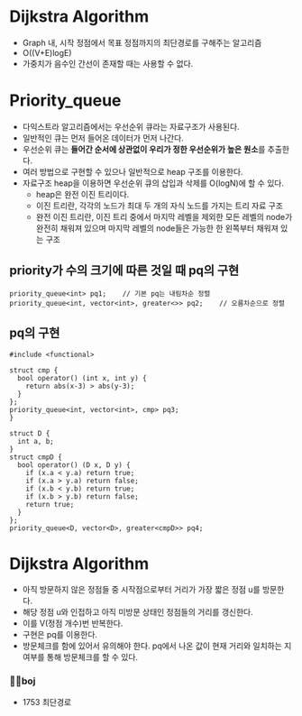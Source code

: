 # Dijkstra Algorithm
- Graph 내, 시작 정점에서 목표 정점까지의 최단경로를 구해주는 알고리즘
- O((V+E)logE)
- 가중치가 음수인 간선이 존재할 때는 사용할 수 없다.

# Priority_queue
- 다익스트라 알고리즘에서는 우선순위 큐라는 자료구조가 사용된다.
- 일반적인 큐는 먼저 들어온 데이터가 먼저 나간다.
- 우선순위 큐는 **들어간 순서에 상관없이 우리가 정한 우선순위가 높은 원소**를 추출한다.
- 여러 방법으로 구현할 수 있으나 일반적으로 heap 구조를 이용한다.
- 자료구조 heap을 이용하면 우선순위 큐의 삽입과 삭제를 O(logN)에 할 수 있다.
  - heap은 완전 이진 트리이다.
  - 이진 트리란, 각각의 노드가 최대 두 개의 자식 노드를 가지는 트리 자료 구조
  - 완전 이진 트리란, 이진 트리 중에서 마지막 레벨을 제외한 모든 레벨의 node가 완전히 채워져 있으며 마지막 레벨의 node들은 가능한 한 왼쪽부터 채워져 있는 구조

## priority가 수의 크기에 따른 것일 때 pq의 구현
```
priority_queue<int> pq1;    // 기본 pq는 내림차순 정렬
priority_queue<int, vector<int>, greater<>> pq2;    // 오름차순으로 정렬
```

## pq의 구현
```
#include <functional>

struct cmp {
  bool operator() (int x, int y) {
    return abs(x-3) > abs(y-3); 
  }
};
priority_queue<int, vector<int>, cmp> pq3;
}

struct D {
  int a, b;
}
struct cmpD {
  bool operator() (D x, D y) {
    if (x.a < y.a) return true;
    if (x.a > y.a) return false;
    if (x.b < y.b) return true;
    if (x.b > y.b) return false;
    return true;
  }
};
priority_queue<D, vector<D>, greater<cmpD>> pq4;
```

# Dijkstra Algorithm
- 아직 방문하지 않은 정점들 중 시작점으로부터 거리가 가장 짧은 정점 u를 방문한다.
- 해당 정점 u와 인접하고 아직 미방문 상태인 정점들의 거리를 갱신한다.
- 이를 V(정점 개수)번 반복한다.
- 구현은 pq를 이용한다.
- 방문체크를 함에 있어서 유의해야 한다. pq에서 나온 값이 현재 거리와 일치하는 지 여부를 통해 방문체크를 할 수 있다.

### 👩‍💻boj
- 1753 최단경로

